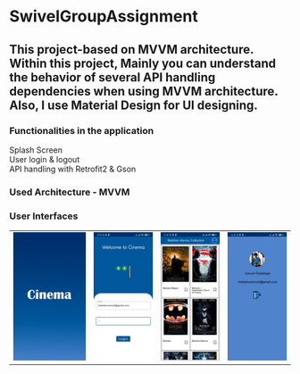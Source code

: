 # SwivelGroupAssignment

<h2>This project-based on MVVM architecture. Within this project, Mainly you can understand the behavior of several API handling dependencies when using MVVM architecture. Also, I use Material Design for UI designing.</h2> 

<h3>Functionalities in the application</h3>
            Splash Screen<br>
            User login & logout<br>
            API handling with Retrofit2 & Gson<br>
            

<h3>Used Architecture - MVVM</h3>          
           
<h3>User Interfaces</h3>
<table> 
  <tr> 
    <td><img src="https://github.com/SanushRadalage/SwivelGroupAssignment/blob/master/app/src/main/res/drawable/splash_screen.png" /></td> 
    <td><img src="https://github.com/SanushRadalage/SwivelGroupAssignment/blob/master/app/src/main/res/drawable/login_screen.jpg"/></td> 
    <td><img src="https://github.com/SanushRadalage/SwivelGroupAssignment/blob/master/app/src/main/res/drawable/movie_screen.jpg"/></td> 
    <td><img src="https://github.com/SanushRadalage/SwivelGroupAssignment/blob/master/app/src/main/res/drawable/profile_screen.jpg"/></td> 
  </tr> 
</table>

            
